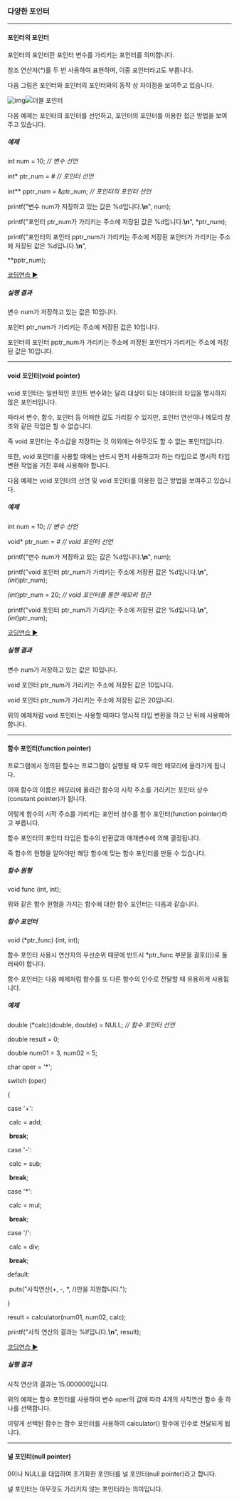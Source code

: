 ### 다양한 포인터

------

#### 포인터의 포인터

포인터의 포인터란 포인터 변수를 가리키는 포인터를 의미합니다.

참조 연산자(*)를 두 번 사용하여 표현하며, 이중 포인터라고도 부릅니다.

 

다음 그림은 포인터와 포인터의 포인터와의 동작 상 차이점을 보여주고 있습니다.

 

 ![img](http://tcpschool.com/lectures/img_c_pointer_memory.png)![더블 포인터](http://tcpschool.com/lectures/img_c_pointer_reference.png)

 

다음 예제는 포인터의 포인터를 선언하고, 포인터의 포인터를 이용한 접근 방법을 보여주고 있습니다.

##### 예제

int num = 10;       *// 변수 선언*

int* ptr_num = &num;    *// 포인터 선언*

int** pptr_num = &ptr_num; *// 포인터의 포인터 선언* 

 

printf("변수 num가 저장하고 있는 값은 %d입니다.**\n**", num);

printf("포인터  ptr_num가 가리키는 주소에 저장된 값은 %d입니다.**\n**", *ptr_num);

printf("포인터의 포인터 pptr_num가 가리키는 주소에 저장된 포인터가 가리키는 주소에 저장된 값은 %d입니다.**\n**",

   **pptr_num); 

[코딩연습 ▶](http://tcpschool.com/examples/tryit/tryC.php?filename=c_pointer_various_01)

##### 실행 결과

변수 num가 저장하고 있는 값은 10입니다.

포인터 ptr_num가 가리키는 주소에 저장된 값은 10입니다.

포인터의 포인터 pptr_num가 가리키는 주소에 저장된 포인터가 가리키는 주소에 저장된 값은 10입니다.

------

#### void 포인터(void pointer)

void 포인터는 일반적인 포인트 변수와는 달리 대상이 되는 데이터의 타입을 명시하지 않은 포인터입니다.

따라서 변수, 함수, 포인터 등 어떠한 값도 가리킬 수 있지만, 포인터 연산이나 메모리 참조와 같은 작업은 할 수 없습니다.

 

즉 void 포인터는 주소값을 저장하는 것 이외에는 아무것도 할 수 없는 포인터입니다.

또한, void 포인터를 사용할 때에는 반드시 먼저 사용하고자 하는 타입으로 명시적 타입 변환 작업을 거친 후에 사용해야 합니다.

 

다음 예제는 void 포인터의 선언 및 void 포인터를 이용한 접근 방법을 보여주고 있습니다.

##### 예제

int num = 10;     *// 변수 선언*

void* ptr_num = &num; *// void 포인터 선언* 

 

printf("변수 num가 저장하고 있는 값은 %d입니다.**\n**", num);

printf("void 포인터 ptr_num가 가리키는 주소에 저장된 값은 %d입니다.**\n**", *(int*)ptr_num); 

 

*(int*)ptr_num = 20; *// void 포인터를 통한 메모리 접근* 

printf("void 포인터 ptr_num가 가리키는 주소에 저장된 값은 %d입니다.**\n**", *(int*)ptr_num);

[코딩연습 ▶](http://tcpschool.com/examples/tryit/tryC.php?filename=c_pointer_various_02)

##### 실행 결과

변수 num가 저장하고 있는 값은 10입니다.

void 포인터 ptr_num가 가리키는 주소에 저장된 값은 10입니다.

void 포인터 ptr_num가 가리키는 주소에 저장된 값은 20입니다.

 

위의 예제처럼 void 포인터는 사용할 때마다 명시적 타입 변환을 하고 난 뒤에 사용해야 합니다.

------

#### 함수 포인터(function pointer)

프로그램에서 정의된 함수는 프로그램이 실행될 때 모두 메인 메모리에 올라가게 됩니다.

이때 함수의 이름은 메모리에 올라간 함수의 시작 주소를 가리키는 포인터 상수(constant pointer)가 됩니다.

이렇게 함수의 시작 주소를 가리키는 포인터 상수를 함수 포인터(function pointer)라고 부릅니다.

 

함수 포인터의 포인터 타입은 함수의 반환값과 매개변수에 의해 결정됩니다.

즉 함수의 원형을 알아야만 해당 함수에 맞는 함수 포인터를 만들 수 있습니다.

##### 함수 원형

void func (int, int);

 

위와 같은 함수 원형을 가지는 함수에 대한 함수 포인터는 다음과 같습니다.

##### 함수 포인터

void (*ptr_func) (int, int);

 

함수 포인터 사용시 연산자의 우선순위 때문에 반드시 *ptr_func 부분을 괄호(())로 둘러싸야 합니다.

 

함수 포인터는 다음 예제처럼 함수를 또 다른 함수의 인수로 전달할 때 유용하게 사용됩니다.

##### 예제

double (*calc)(double, double) = NULL; *// 함수 포인터 선언*

double result = 0; 

double num01 = 3, num02 = 5;

char oper = '*'; 

 

switch (oper)

{

  case '+':

​    calc = add;

​    **break**;

  case '-':

​    calc = sub;

​    **break**;

  case '*':

​    calc = mul;

​    **break**;

  case '/':

​    calc = div;

​    **break**;

  default:

​    puts("사칙연산(+, -, *, /)만을 지원합니다.");

} 

 

result = calculator(num01, num02, calc);

printf("사칙 연산의 결과는 %lf입니다.**\n**", result);

[코딩연습 ▶](http://tcpschool.com/examples/tryit/tryC.php?filename=c_pointer_various_03)

##### 실행 결과

사칙 연산의 결과는 15.000000입니다.

 

위의 예제는 함수 포인터를 사용하여 변수 oper의 값에 따라 4개의 사칙연산 함수 중 하나를 선택합니다.

이렇게 선택된 함수는 함수 포인터를 사용하여 calculator() 함수에 인수로 전달되게 됩니다.

------

#### 널 포인터(null pointer)

0이나 NULL을 대입하여 초기화한 포인터를 널 포인터(null pointer)라고 합니다.

널 포인터는 아무것도 가리키지 않는 포인터라는 의미입니다.